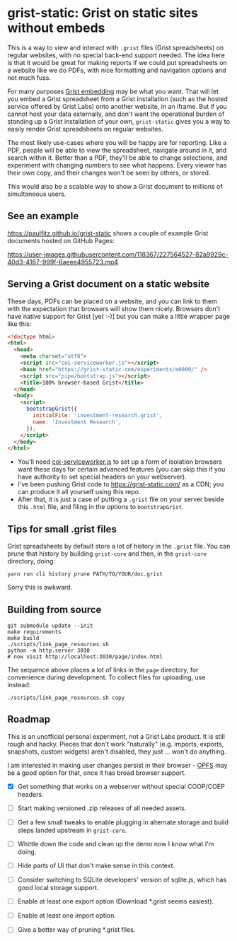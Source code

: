 # grist-static: Grist on static sites without embeds

This is a way to view and interact with `.grist` files (Grist spreadsheets)
on regular websites, with no special back-end support needed.
The idea here is that it would be great for making reports if we could put
spreadsheets on a website like we do PDFs, with nice formatting
and navigation options and not much fuss.

For many purposes [Grist embedding](https://support.getgrist.com/embedding/)
may be what you want. That will let you embed a Grist spreadsheet
from a Grist installation (such as the hosted service offered by
Grist Labs) onto another website, in an iframe. But if you cannot
host your data externally, and don't want the operational burden of
standing up a Grist installation of your own, `grist-static` gives
you a way to easily render Grist spreadsheets on regular websites.

The most likely use-cases where you will be happy are for reporting.
Like a PDF, people will be able to view the spreadsheet, navigate
around in it, and search within it. Better than a PDF, they'll be
able to change selections, and experiment with changing numbers to
see what happens. Every viewer has their own copy, and their changes
won't be seen by others, or stored.

This would also be a scalable way to show a Grist document to
millions of simultaneous users.

## See an example

https://paulfitz.github.io/grist-static shows a couple of
example Grist documents hosted on GitHub Pages:

https://user-images.githubusercontent.com/118367/227564527-82a9929c-40d3-4167-999f-6aeee4955723.mp4

## Serving a Grist document on a static website

These days, PDFs can be placed on a website, and you can link to them with the expectation that browsers will show them nicely.
Browsers don't have native support for Grist [yet :-)] but you can make a little wrapper page like this:

```html
<!doctype html>
<html>
  <head>
    <meta charset="utf8">
    <script src="coi-serviceworker.js"></script>
    <base href="https://grist-static.com/experiments/e0009/" />
    <script src="pipe/bootstrap.js"></script>
    <title>100% browser-based Grist</title>
  </head>
  <body>
    <script>
      bootstrapGrist({
        initialFile: 'investment-research.grist',
        name: 'Investment Research',
      });
    </script>
  </body>
</html>
```

  * You'll need [coi-serviceworker.js](https://github.com/gzuidhof/coi-serviceworker) to set up a form of isolation browsers
    want these days for certain advanced features (you can skip this if you have authority to set special headers on your
    webserver). 
  * I've been pushing Grist code to https://grist-static.com/ as a CDN; you can produce it all yourself using this repo.
  * After that, it is just a case of putting a `.grist` file on your server beside this `.html` file, and filing in the options to `bootstrapGrist`.

## Tips for small .grist files

Grist spreadsheets by default store a lot of history in the `.grist` file.
You can prune that history by building `grist-core` and then, in the
`grist-core` directory, doing:

```
yarn run cli history prune PATH/TO/YOUR/doc.grist
```

Sorry this is awkward.

## Building from source

```
git submodule update --init
make requirements
make build
./scripts/link_page_resources.sh
python -m http.server 3030
# now visit http://localhost:3030/page/index.html
```

The sequence above places a lot of links in the `page`
directory, for convenience during development. To collect
files for uploading, use instead:

```
./scripts/link_page_resources.sh copy
```

## Roadmap

This is an unofficial personal experiment, not a Grist Labs product.
It is still rough and hacky. Pieces that don't work "naturally"
(e.g. imports, exports, snapshots, custom widgets) aren't disabled, they
just ... won't do anything.

I am interested in making user changes persist in their browser -
[OPFS](https://sqlite.org/wasm/doc/tip/persistence.md#opfs)
may be a good option for that, once it has broad browser support.

 * [X] Get something that works on a webserver without special COOP/COEP headers.

 * [ ] Start making versioned .zip releases of all needed assets.
 * [ ] Get a few small tweaks to enable plugging in alternate storage and build steps landed upstream in `grist-core`.
 * [ ] Whittle down the code and clean up the demo now I know what I'm doing.
 * [ ] Hide parts of UI that don't make sense in this context.
 * [ ] Consider switching to SQLite developers' version of sqlite.js, which has good local storage support.
 * [ ] Enable at least one export option (Download *.grist seems easiest).
 * [ ] Enable at least one import option.
 * [ ] Give a better way of pruning *.grist files.
